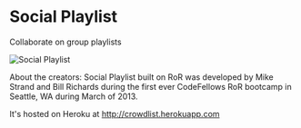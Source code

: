 
Social Playlist
================================

Collaborate on group playlists

![Social Playlist](http://s3.amazonaws.com/maptini.com/app/public/system/images/44717/original/d8581f20-68c5-0130-e0cb-12313b030f9d.png?1362602743 "Social Playlist")

About the creators:
Social Playlist built on RoR was developed by Mike Strand and Bill Richards during the first ever CodeFellows RoR bootcamp in Seattle, WA during March of 2013.

It's hosted on Heroku at http://crowdlist.herokuapp.com
